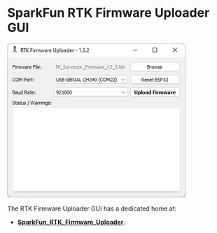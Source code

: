 SparkFun RTK Firmware Uploader GUI
===========================================================

![RTK Uploader](https://github.com/sparkfun/SparkFun_RTK_Firmware_Uploader/raw/main/images/RTK_Uploader_Windows_1.png)

The RTK Firmware Uploader GUI has a dedicated home at:

* [**SparkFun_RTK_Firmware_Uploader**](https://github.com/sparkfun/SparkFun_RTK_Firmware_Uploader).